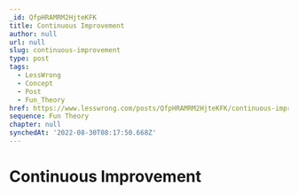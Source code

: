 ```yaml
---
_id: QfpHRAMRM2HjteKFK
title: Continuous Improvement
author: null
url: null
slug: continuous-improvement
type: post
tags:
  - LessWrong
  - Concept
  - Post
  - Fun_Theory
href: https://www.lesswrong.com/posts/QfpHRAMRM2HjteKFK/continuous-improvement
sequence: Fun Theory
chapter: null
synchedAt: '2022-08-30T08:17:50.668Z'
---
```


# Continuous Improvement
